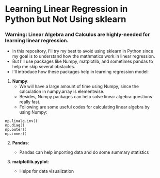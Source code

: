 # Learning Linear Regression in Python but Not Using sklearn

### Warning: Linear Algebra and Calculus are highly-needed for learning linear regression.

* In this repository, I'll try my best to avoid using sklearn in Python since my goal is to understand how the mathmatics work in linear regression.
* But I'll use packages like Numpy, matplotlib, and sometimes pandas to help me skip several obstacles.
* I'll introduce how these packages help in learning regression model:
1. **Numpy**: 
   - We will have a large amount of time using Numpy, since the calculation in numpy.array is elementwise.
   - Besides, Numpy packages can help solve linear algebra questions really fast.
   - Following are some useful codes for calculating linear algebra by using Numpy:
```
np.linalg.inv()
np.diag()
np.outer()
np.inner()
```

2. **Pandas**: 
   - Pandas can help importing data and do some summary statistics

3. **matplotlib.pyplot**: 
   - Helps for data visualization

